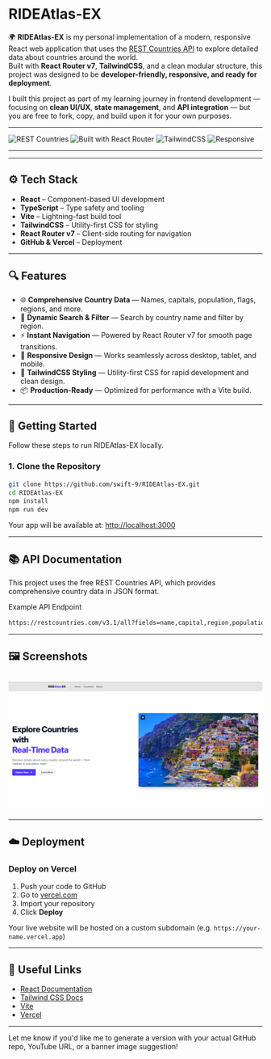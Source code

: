 # RIDEAtlas-EX

🌍 **RIDEAtlas-EX** is my personal implementation of a modern, responsive React web application that uses the [REST Countries API](https://restcountries.com/) to explore detailed data about countries around the world.  
Built with **React Router v7**, **TailwindCSS**, and a clean modular structure, this project was designed to be **developer-friendly, responsive, and ready for deployment**.

I built this project as part of my learning journey in frontend development — focusing on **clean UI/UX**, **state management**, and **API integration** — but you are free to fork, copy, and build upon it for your own purposes.

---

![REST Countries](https://img.shields.io/badge/API-REST%20Countries-blue)
![Built with React Router](https://img.shields.io/badge/Built%20With-React%20Router-orange)
![TailwindCSS](https://img.shields.io/badge/Styled%20With-TailwindCSS-38bdf8)
![Responsive](https://img.shields.io/badge/Mobile%20First-Yes-green)

---

---

## ⚙️ Tech Stack

- **React** – Component-based UI development
- **TypeScript** – Type safety and tooling
- **Vite** – Lightning-fast build tool
- **TailwindCSS** – Utility-first CSS for styling
- **React Router v7** – Client-side routing for navigation
- **GitHub & Vercel** – Deployment

---

## 🔍 Features

- 🌐 **Comprehensive Country Data** — Names, capitals, population, flags, regions, and more.
- 🔀 **Dynamic Search & Filter** — Search by country name and filter by region.
- ⚡ **Instant Navigation** — Powered by React Router v7 for smooth page transitions.
- 📱 **Responsive Design** — Works seamlessly across desktop, tablet, and mobile.
- 🎨 **TailwindCSS Styling** — Utility-first CSS for rapid development and clean design.
- 📦 **Production-Ready** — Optimized for performance with a Vite build.

---

## 🚀 Getting Started

Follow these steps to run RIDEAtlas-EX locally.

### 1. Clone the Repository

```bash
git clone https://github.com/swift-9/RIDEAtlas-EX.git
cd RIDEAtlas-EX
npm install
npm run dev
```

Your app will be available at: [http://localhost:3000](http://localhost:3000)

---

## 📚 API Documentation

This project uses the free REST Countries API, which provides comprehensive country data in JSON format.

Example API Endpoint

```bash
https://restcountries.com/v3.1/all?fields=name,capital,region,population,flag
```

---

## 🖼️ Screenshots

## <div><img src="public/pic.png" alt="Screenshot" /></div>

---

## ☁️ Deployment

### Deploy on Vercel

1. Push your code to GitHub
2. Go to [vercel.com](https://vercel.com)
3. Import your repository
4. Click **Deploy**

Your live website will be hosted on a custom subdomain (e.g. `https://your-name.vercel.app`)

---

## 🔗 Useful Links

- [React Documentation](https://reactjs.org/)
- [Tailwind CSS Docs](https://tailwindcss.com/)
- [Vite](https://vitejs.dev/)
- [Vercel](https://vercel.com/)

---

Let me know if you'd like me to generate a version with your actual GitHub repo, YouTube URL, or a banner image suggestion!
